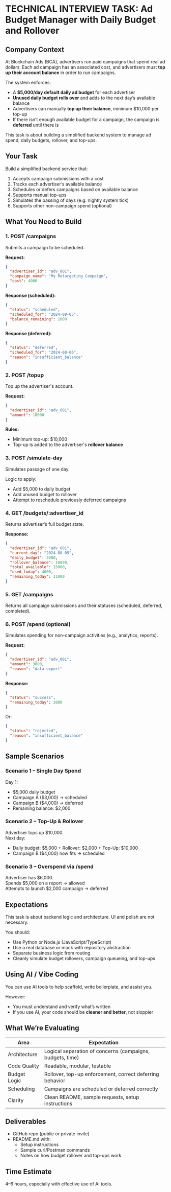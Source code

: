 # TECHNICAL INTERVIEW TASK: Ad Budget Manager with Daily Budget and Rollover

## Company Context

At Blockchain Ads (BCA), advertisers run paid campaigns that spend real ad dollars. Each ad campaign has an associated cost, and advertisers must **top up their account balance** in order to run campaigns.

The system enforces:
- A **$5,000/day default daily ad budget** for each advertiser
- **Unused daily budget rolls over** and adds to the next day’s available balance
- Advertisers can manually **top up their balance**, minimum $10,000 per top-up
- If there isn’t enough available budget for a campaign, the campaign is **deferred** until there is

This task is about building a simplified backend system to manage ad spend, daily budgets, rollover, and top-ups.

## Your Task

Build a simplified backend service that:

1. Accepts campaign submissions with a cost
2. Tracks each advertiser’s available balance
3. Schedules or defers campaigns based on available balance
4. Supports manual top-ups
5. Simulates the passing of days (e.g. nightly system tick)
6. Supports other non-campaign spend (optional)

## What You Need to Build

### 1. POST /campaigns

Submits a campaign to be scheduled.

**Request:**

```json
{
  "advertiser_id": "adv_001",
  "campaign_name": "My Retargeting Campaign",
  "cost": 4000
}
```

**Response (scheduled):**

```json
{
  "status": "scheduled",
  "scheduled_for": "2024-08-05",
  "balance_remaining": 1000
}
```

**Response (deferred):**

```json
{
  "status": "deferred",
  "scheduled_for": "2024-08-06",
  "reason": "insufficient_balance"
}
```

### 2. POST /topup

Top up the advertiser's account.

**Request:**

```json
{
  "advertiser_id": "adv_001",
  "amount": 10000
}
```

**Rules:**
- Minimum top-up: $10,000
- Top-up is added to the advertiser's **rollover balance**

### 3. POST /simulate-day

Simulates passage of one day.

Logic to apply:
- Add $5,000 to daily budget
- Add unused budget to rollover
- Attempt to reschedule previously deferred campaigns

### 4. GET /budgets/:advertiser_id

Returns advertiser’s full budget state.

**Response:**

```json
{
  "advertiser_id": "adv_001",
  "current_day": "2024-08-05",
  "daily_budget": 5000,
  "rollover_balance": 10000,
  "total_available": 15000,
  "used_today": 4000,
  "remaining_today": 11000
}
```

### 5. GET /campaigns

Returns all campaign submissions and their statuses (scheduled, deferred, completed).

### 6. POST /spend (optional)

Simulates spending for non-campaign activities (e.g., analytics, reports).

**Request:**

```json
{
  "advertiser_id": "adv_001",
  "amount": 3000,
  "reason": "data export"
}
```

**Response:**

```json
{
  "status": "success",
  "remaining_today": 2000
}
```

Or:

```json
{
  "status": "rejected",
  "reason": "insufficient_balance"
}
```

## Sample Scenarios

### Scenario 1 – Single Day Spend
Day 1:
- $5,000 daily budget
- Campaign A ($3,000) → scheduled
- Campaign B ($4,000) → deferred
- Remaining balance: $2,000

### Scenario 2 – Top-Up & Rollover
Advertiser tops up $10,000.  
Next day:
- Daily budget: $5,000 + Rollover: $2,000 + Top-Up: $10,000
- Campaign B ($4,000) now fits → scheduled

### Scenario 3 – Overspend via /spend
Advertiser has $6,000.  
Spends $5,000 on a report → allowed  
Attempts to launch $2,000 campaign → deferred

## Expectations

This task is about backend logic and architecture. UI and polish are not necessary.

You should:
- Use Python or Node.js (JavaScript/TypeScript)
- Use a real database or mock with repository abstraction
- Separate business logic from routing
- Cleanly simulate budget rollovers, campaign queueing, and top-ups

## Using AI / Vibe Coding

You can use AI tools to help scaffold, write boilerplate, and assist you.

However:
- You must understand and verify what’s written
- If you use AI, your code should be **cleaner and better**, not sloppier

## What We’re Evaluating

| Area            | Expectation                                                      |
|------------------|-------------------------------------------------------------------|
| Architecture     | Logical separation of concerns (campaigns, budgets, time)        |
| Code Quality     | Readable, modular, testable                                      |
| Budget Logic     | Rollover, top-up enforcement, correct deferring behavior         |
| Scheduling       | Campaigns are scheduled or deferred correctly                    |
| Clarity          | Clean README, sample requests, setup instructions                |

## Deliverables

- GitHub repo (public or private invite)
- README.md with:
    - Setup instructions
    - Sample curl/Postman commands
    - Notes on how budget rollover and top-ups work

## Time Estimate

4–6 hours, especially with effective use of AI tools.